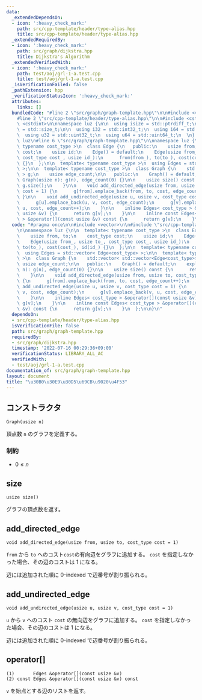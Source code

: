 ```yaml
---
data:
  _extendedDependsOn:
  - icon: ':heavy_check_mark:'
    path: src/cpp-template/header/type-alias.hpp
    title: src/cpp-template/header/type-alias.hpp
  _extendedRequiredBy:
  - icon: ':heavy_check_mark:'
    path: src/graph/dijkstra.hpp
    title: Dijkstra's Algorithm
  _extendedVerifiedWith:
  - icon: ':heavy_check_mark:'
    path: test/aoj/grl-1-a.test.cpp
    title: test/aoj/grl-1-a.test.cpp
  _isVerificationFailed: false
  _pathExtension: hpp
  _verificationStatusIcon: ':heavy_check_mark:'
  attributes:
    links: []
  bundledCode: "#line 2 \"src/graph/graph-template.hpp\"\n\n#include <vector>\n\n\
    #line 2 \"src/cpp-template/header/type-alias.hpp\"\n\n#include <cstddef>\n#include\
    \ <cstdint>\n\nnamespace luz {\n\n  using isize = std::ptrdiff_t;\n  using usize\
    \ = std::size_t;\n\n  using i32 = std::int32_t;\n  using i64 = std::int64_t;\n\
    \  using u32 = std::uint32_t;\n  using u64 = std::uint64_t;\n  \n} // namespace\
    \ luz\n#line 6 \"src/graph/graph-template.hpp\"\n\nnamespace luz {\n\n  template<\
    \ typename cost_type >\n  class Edge {\n   public:\n    usize from, to;\n    cost_type\
    \ cost;\n    usize id;\n    Edge() = default;\n    Edge(usize from_, usize to_,\
    \ cost_type cost_, usize id_):\n      from(from_), to(to_), cost(cost_), id(id_)\
    \ {}\n  };\n\n  template< typename cost_type >\n  using Edges = std::vector< Edge<cost_type>\
    \ >;\n\n  template< typename cost_type >\n  class Graph {\n    std::vector< std::vector<Edge<cost_type>>\
    \ > g;\n    usize edge_count;\n\n   public:\n    Graph() = default;\n    explicit\
    \ Graph(usize n): g(n), edge_count(0) {}\n\n    usize size() const {\n      return\
    \ g.size();\n    }\n\n    void add_directed_edge(usize from, usize to, cost_type\
    \ cost = 1) {\n      g[from].emplace_back(from, to, cost, edge_count++);\n   \
    \ }\n\n    void add_undirected_edge(usize u, usize v, cost_type cost = 1) {\n\
    \      g[u].emplace_back(u, v, cost, edge_count);\n      g[v].emplace_back(v,\
    \ u, cost, edge_count++);\n    }\n\n    inline Edges< cost_type > &operator[](const\
    \ usize &v) {\n      return g[v];\n    }\n\n    inline const Edges< cost_type\
    \ > &operator[](const usize &v) const {\n      return g[v];\n    }\n  };\n\n}\n"
  code: "#pragma once\n\n#include <vector>\n\n#include \"src/cpp-template/header/type-alias.hpp\"\
    \n\nnamespace luz {\n\n  template< typename cost_type >\n  class Edge {\n   public:\n\
    \    usize from, to;\n    cost_type cost;\n    usize id;\n    Edge() = default;\n\
    \    Edge(usize from_, usize to_, cost_type cost_, usize id_):\n      from(from_),\
    \ to(to_), cost(cost_), id(id_) {}\n  };\n\n  template< typename cost_type >\n\
    \  using Edges = std::vector< Edge<cost_type> >;\n\n  template< typename cost_type\
    \ >\n  class Graph {\n    std::vector< std::vector<Edge<cost_type>> > g;\n   \
    \ usize edge_count;\n\n   public:\n    Graph() = default;\n    explicit Graph(usize\
    \ n): g(n), edge_count(0) {}\n\n    usize size() const {\n      return g.size();\n\
    \    }\n\n    void add_directed_edge(usize from, usize to, cost_type cost = 1)\
    \ {\n      g[from].emplace_back(from, to, cost, edge_count++);\n    }\n\n    void\
    \ add_undirected_edge(usize u, usize v, cost_type cost = 1) {\n      g[u].emplace_back(u,\
    \ v, cost, edge_count);\n      g[v].emplace_back(v, u, cost, edge_count++);\n\
    \    }\n\n    inline Edges< cost_type > &operator[](const usize &v) {\n      return\
    \ g[v];\n    }\n\n    inline const Edges< cost_type > &operator[](const usize\
    \ &v) const {\n      return g[v];\n    }\n  };\n\n}\n"
  dependsOn:
  - src/cpp-template/header/type-alias.hpp
  isVerificationFile: false
  path: src/graph/graph-template.hpp
  requiredBy:
  - src/graph/dijkstra.hpp
  timestamp: '2022-07-16 00:29:36+09:00'
  verificationStatus: LIBRARY_ALL_AC
  verifiedWith:
  - test/aoj/grl-1-a.test.cpp
documentation_of: src/graph/graph-template.hpp
layout: document
title: "\u30B0\u30E9\u30D5\u69CB\u9020\u4F53"
---
```


## コンストラクタ
```
Graph(usize n)
```

頂点数 `n` のグラフを定義する。

### 制約
- $0 \leq n$

## size
```
usize size()
```

グラフの頂点数を返す。

## add_directed_edge
```
void add_directed_edge(usize from, usize to, cost_type cost = 1)
```

`from` から `to` へのコスト`cost`の有向辺をグラフに追加する。 `cost` を指定しなかった場合、その辺のコストは 1 になる。

辺には追加された順に 0-indexed で辺番号が割り振られる。

## add_undirected_edge
```
void add_undirected_edge(usize u, usize v, cost_type cost = 1)
```

`u` から `v` へのコスト `cost` の無向辺をグラフに追加する。 `cost` を指定しなかった場合、その辺のコストは 1 になる。

辺には追加された順に 0-indexed で辺番号が割り振られる。

## operator[]
```
(1)       Edges &operator[](const usize &v)
(2) const Edges &operator[](const usize &v) const
```

`v` を始点とする辺のリストを返す。
